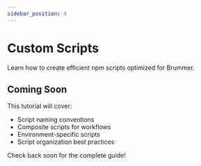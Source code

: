 ```yaml
---
sidebar_position: 4
---
```


# Custom Scripts

Learn how to create efficient npm scripts optimized for Brummer.

## Coming Soon

This tutorial will cover:
- Script naming conventions
- Composite scripts for workflows
- Environment-specific scripts
- Script organization best practices

Check back soon for the complete guide!